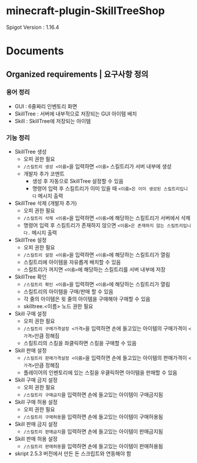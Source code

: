 # minecraft-plugin-SkillTreeShop
Spigot Version : 1.16.4

# Documents

## Organized requirements | 요구사항 정의
### 용어 정리
- GUI : 6줄짜리 인벤토리 화면
- SkillTree : 서버에 내부적으로 저장되는 GUI 아이템 배치
- Skill : SkillTree에 저장되는 아이템
### 기능 정리
- SkillTree 생성
  - 오피 권한 필요
  - `/스킬트리 생성 <이름>`을 입력하면 `<이름>` 스킬트리가 서버 내부에 생성
  - 개발자 추가 코멘트
      - 생성 후 자동으로 SkillTree 설정할 수 있음
      - 명령어 입력 후 스킬트리가 이미 있을 때 `<이름>은 이미 생성된 스킬트리입니다` 메시지 출력
- SkillTree 삭제 (개발자 추가)
  - 오피 권한 필요
  - `/스킬트리 삭제 <이름>`을 입력하면 `<이름>`에 해당하는 스킬트리가 서버에서 삭제
  - 명령어 입력 후 스킬트리가 존재하지 않으면 `<이름>은 존재하지 않는 스킬트리입니다.` 메시지 출력
- SkillTree 설정
  - 오피 권한 필요
  - `/스킬트리 설정 <이름>`을 입력하면 `<이름>`에 해당하는 스킬트리가 열림
  - 스킬트리에 아이템을 자유롭게 배치할 수 있음
  - 스킬트리가 꺼지면 `<이름>`에 해당하는 스킬트리를 서버 내부에 저장
- SkillTree 확인
  - `/스킬트리 확인 <이름>`을 입력하면 `<이름>`에 해당하는 스킬트리가 열림
  - 스킬트리의 아이템을 구매/판매 할 수 있음
  - 각 줄의 아이템은 윗 줄의 아이템을 구매해야 구매할 수 있음 
  - skilltree.<이름> 노드 권한 필요
- Skill 구매 설정
  - 오피 권한 필요
  - `/스킬트리 구매가격설정 <가격>`을 입력하면 손에 들고있는 아이템의 구매가격이 `<가격>`만큼 정해짐
  - 스킬트리의 스킬을 좌클릭하면 스킬을 구매할 수 있음
- Skill 판매 설정
  - `/스킬트리 판매가격설정 <이름>`을 입력하면 손에 들고있는 아이템의 판매가격이 `<가격>`만큼 정해짐
  - 플레이어의 인벤토리에 있는 스킬을 우클릭하면 아이템을 판매할 수 있음
- Skill 구매 금지 설정
  - 오피 권한 필요
  - `/스킬트리 구매금지`을 입력하면 손에 들고있는 아이템이 구매금지됨
- Skill 구매 허용 설정
  - 오피 권한 필요
  - `/스킬트리 구매허용`을 입력하면 손에 들고있는 아이템이 구매허용됨
- Skill 판매 금지 설정
  - `/스킬트리 판매금지`을 입력하면 손에 들고있는 아이템이 판매금지됨
- Skill 판매 허용 설정
  - `/스킬트리 판매허용`을 입력하면 손에 들고있는 아이템이 판매허용됨
- skript 2.5.3 버전에서 만든 돈 스크립트와 연동해야 함